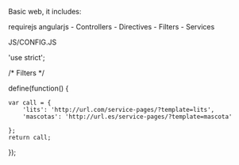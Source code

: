 Basic web, it includes:


requirejs
angularjs 
	- Controllers
	- Directives
	- Filters
	- Services


JS/CONFIG.JS

'use strict';

/* Filters */

define(function() {

	var call = {
		'lits': 'http://url.com/service-pages/?template=lits',
		'mascotas': 'http://url.es/service-pages/?template=mascota'

	};
    return call;
});
